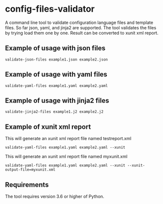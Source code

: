 # config-files-validator
A command line tool to validate configuration language files and template files. So far json, yaml, and jinja2 are supported. The tool validates
the files by trying load them one by one. Result can be converted to xunit xml report.

## Example of usage with json files
```
validate-json-files example1.json example2.json
```

## Example of usage with yaml files
```
validate-yaml-files example1.yaml example2.yaml
```

## Example of usage with jinja2 files
```
validate-jinja2-files example1.j2 example2.j2
```

## Example of xunit xml report
This will generate an xunit xml report file named testreport.xml
```
validate-yaml-files example1.yaml example2.yaml --xunit
```
This will generate an xunit xml report file named myxunit.xml
```
validate-yaml-files example1.yaml example2.yaml --xunit --xunit-output-file=myxunit.xml
```

## Requirements
The tool requires version 3.6 or higher of Python.
